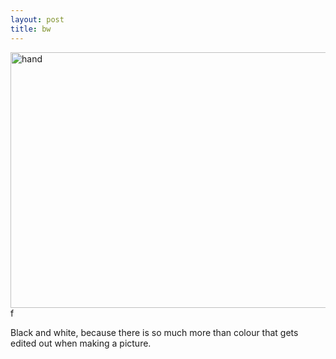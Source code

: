 ```yaml
---
layout: post
title: bw
---
```


<a href="https://www.flickr.com/photos/jmettraux/15201858378" title="hand by John Mettraux, on Flickr"><img src="https://farm4.staticflickr.com/3910/15201858378_99b158bee0_z.jpg" width="640" height="409" alt="hand" class="single"></a>
f

Black and white, because there is so much more than colour that gets edited out when making a picture.


